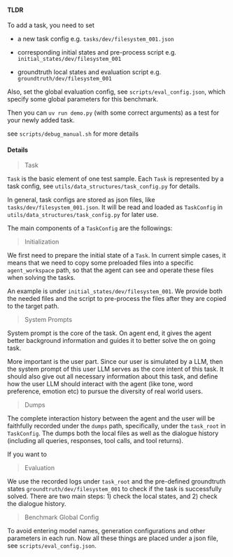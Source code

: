 #### TLDR
To add a task, you need to set 
- a new task config
e.g. `tasks/dev/filesystem_001.json`

- corresponding initial states and pre-process script
e.g. `initial_states/dev/filesystem_001`

- groundtruth local states and evaluation script
e.g. `groundtruth/dev/filesystem_001`

Also, set the global evaluation config, see `scripts/eval_config.json`, which specify some global parameters for this benchmark.

Then you can `uv run demo.py` (with some correct arguments) as a test for your newly added task.

see `scripts/debug_manual.sh` for more details

#### Details
> Task

`Task` is the basic element of one test sample. Each `Task` is represented by a task config, see `utils/data_structures/task_config.py` for details.

In general, task configs are stored as json files, like `tasks/dev/filesystem_001.json`. It will be read and loaded as `TaskConfig` in `utils/data_structures/task_config.py` for later use.

The main components of a `TaskConfig` are the followings:

> Initialization

We first need to prepare the initial state of a `Task`. In current simple cases, it means that we need to copy some preloaded files into a specific `agent_workspace` path, so that the agent can see and operate these files when solving the tasks.

An example is under `initial_states/dev/filesystem_001`. We provide both the needed files and the script to pre-process the files after they are copied to the target path.

> System Prompts

System prompt is the core of the task. On agent end, it gives the agent better background information and guides it to better solve the on going task.

More important is the user part. Since our user is simulated by a LLM, then the system prompt of this user LLM serves as the core intent of this task. It should also give out all necessary information about this task, and define how the user LLM should interact with the agent (like tone, word preference, emotion etc) to pursue the diversity of real world users.

> Dumps

The complete interaction history between the agent and the user will be faithfully recorded under the `dumps` path, specifically, under the `task_root` in `TaskConfig`. The dumps both the local files as well as the dialogue history (including all queries, responses, tool calls, and tool returns).

If you want to 

> Evaluation

We use the recorded logs under `task_root` and the pre-defined groundtruth states `groundtruth/dev/filesystem_001` to check if the task is successfully solved. There are two main steps: 1) check the local states, and 2) check the dialogue history.

> Benchmark Global Config

To avoid entering model names, generation configurations and other parameters in each run. Now all these things are placed under a json file, see `scripts/eval_config.json`.